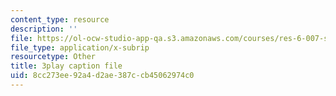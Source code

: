 ```yaml
---
content_type: resource
description: ''
file: https://ol-ocw-studio-app-qa.s3.amazonaws.com/courses/res-6-007-signals-and-systems-spring-2011/8cc273ee92a4d2ae387ccb45062974c0_c6jKux_RkqI.srt
file_type: application/x-subrip
resourcetype: Other
title: 3play caption file
uid: 8cc273ee-92a4-d2ae-387c-cb45062974c0
---
```

